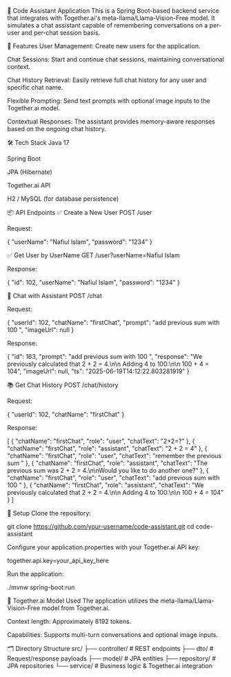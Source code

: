 🧠 Code Assistant Application
This is a Spring Boot-based backend service that integrates with Together.ai's meta-llama/Llama-Vision-Free model. It simulates a chat assistant capable of remembering conversations on a per-user and per-chat session basis.

🚀 Features
User Management: Create new users for the application.

Chat Sessions: Start and continue chat sessions, maintaining conversational context.

Chat History Retrieval: Easily retrieve full chat history for any user and specific chat name.

Flexible Prompting: Send text prompts with optional image inputs to the Together.ai model.

Contextual Responses: The assistant provides memory-aware responses based on the ongoing chat history.

🛠️ Tech Stack
Java 17

Spring Boot

JPA (Hibernate)

Together.ai API

H2 / MySQL (for database persistence)

📦 API Endpoints
✅ Create a New User
POST /user

Request:

{
  "userName": "Nafiul Islam",
  "password": "1234"
}

✅ Get User by UserName
GET /user?userName=Nafiul Islam

Response:

{
  "id": 102,
  "userName": "Nafiul Islam",
  "password": "1234"
}

💬 Chat with Assistant
POST /chat

Request:

{
  "userId": 102,
  "chatName": "firstChat",
  "prompt": "add previous sum with 100 ",
  "imageUrl": null
}

Response:

{
  "id": 163,
  "prompt": "add previous sum with 100 ",
  "response": "We previously calculated that 2 + 2 = 4.\n\n Adding 4 to 100:\n\n 100 + 4 = 104",
  "imageUrl": null,
  "ts": "2025-06-19T14:12:22.803281919"
}

📚 Get Chat History
POST /chat/history

Request:

{
  "userId": 102,
  "chatName": "firstChat"
}

Response:

[
  {
    "chatName": "firstChat",
    "role": "user",
    "chatText": "2+2=?"
  },
  {
    "chatName": "firstChat",
    "role": "assistant",
    "chatText": "2 + 2 = 4"
  },
  {
    "chatName": "firstChat",
    "role": "user",
    "chatText": "remember the previous sum "
  },
  {
    "chatName": "firstChat",
    "role": "assistant",
    "chatText": "The previous sum was 2 + 2 = 4.\n\nWould you like to do another one?"
  },
  {
    "chatName": "firstChat",
    "role": "user",
    "chatText": "add previous sum with 100 "
  },
  {
    "chatName": "firstChat",
    "role": "assistant",
    "chatText": "We previously calculated that 2 + 2 = 4.\n\n Adding 4 to 100:\n\n 100 + 4 = 104"
  }
]

📌 Setup
Clone the repository:

git clone https://github.com/your-username/code-assistant.git
cd code-assistant

Configure your application.properties with your Together.ai API key:

together.api.key=your_api_key_here

Run the application:

./mvnw spring-boot:run

🧠 Together.ai Model Used
The application utilizes the meta-llama/Llama-Vision-Free model from Together.ai.

Context length: Approximately 8192 tokens.

Capabilities: Supports multi-turn conversations and optional image inputs.

🗂 Directory Structure
src/
├── controller/        # REST endpoints
├── dto/               # Request/response payloads
├── model/             # JPA entities
├── repository/        # JPA repositories
└── service/           # Business logic & Together.ai integration


